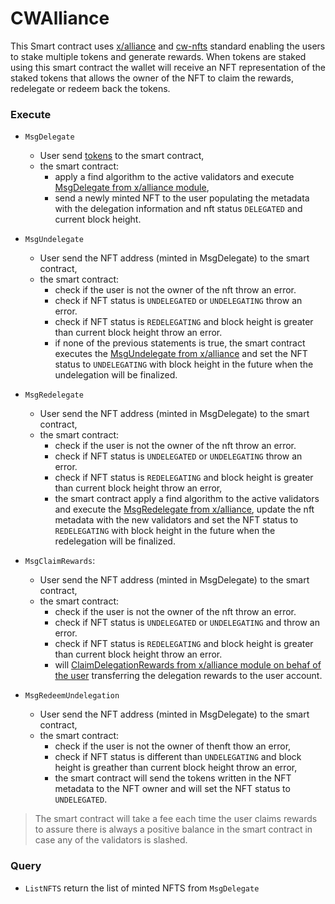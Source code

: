 # CWAlliance

This Smart contract uses [x/alliance](https://github.com/terra-money/alliance) and [cw-nfts](https://github.com/CosmWasm/cw-nfts) standard enabling the users to stake multiple tokens and generate rewards. When tokens are staked using this smart contract the wallet will receive an NFT representation of the staked tokens that allows the owner of the NFT to claim the rewards, redelegate or redeem back the tokens.

### Execute

- `MsgDelegate` 
    - User send [tokens](https://github.com/cosmos/cosmos-sdk/blob/main/types/coin.go#L173) to the smart contract,
    - the smart contract:
        - apply a find algorithm to the active validators and execute [MsgDelegate from x/alliance module](https://github.com/terra-money/alliance/blob/main/x/alliance/keeper/msg_server.go#L17),
        - send a newly minted NFT to the user populating the metadata with the delegation information and nft status `DELEGATED` and current block height.

- `MsgUndelegate`
    - User send the NFT address (minted in MsgDelegate) to the smart contract,
    - the smart contract:
        - check if the user is not the owner of the nft throw an error. 
        - check if NFT status is `UNDELEGATED` or `UNDELEGATING` throw an error.
        - check if NFT status is `REDELEGATING` and block height is greater than current block height throw an error.
        - if none of the previous statements is true, the smart contract executes the [MsgUndelegate from x/alliance](https://github.com/terra-money/alliance/blob/main/x/alliance/keeper/msg_server.go#L85) and set the NFT status to `UNDELEGATING` with block height in the future when the undelegation will be finalized.


- `MsgRedelegate`
    - User send the NFT address (minted in MsgDelegate) to the smart contract,
    - the smart contract: 
        - check if the user is not the owner of the nft throw an error. 
        - check if NFT status is `UNDELEGATED` or `UNDELEGATING` throw an error.
        - check if NFT status is `REDELEGATING` and block height is greater than current block height throw an error,
        - the smart contract apply a find algorithm to the active validators and execute the [MsgRedelegate from x/alliance](https://github.com/terra-money/alliance/blob/main/x/alliance/keeper/msg_server.go#L46), update the nft metadata with the new validators and set the NFT status to `REDELEGATING` with block height in the future when the redelegation will be finalized.

- `MsgClaimRewards`:
    - User send the NFT address (minted in MsgDelegate) to the smart contract,
    - the smart contract:
        - check if the user is not the owner of the nft throw an error. 
        - check if NFT status is `UNDELEGATED` or `UNDELEGATING` and throw an error.
        - check if NFT status is `REDELEGATING` and block height is greater than current block height throw an error.
        - will [ClaimDelegationRewards from x/alliance module on behaf of the user](https://github.com/terra-money/alliance/blob/main/x/alliance/keeper/msg_server.go#L114) transferring the delegation rewards to the user account.


- `MsgRedeemUndelegation`
    - User send the NFT address (minted in MsgDelegate) to the smart contract,
    - the smart contract:
        - check if the user is not the owner of thenft thow an error,
        - check if NFT status is different than `UNDELEGATING` and block height is greather than current block height throw an error,
        - the smart contract will send the tokens written in the NFT metadata to the NFT owner and will set the NFT status to `UNDELEGATED`.

> The smart contract will take a fee each time the user claims rewards to assure there is always a positive balance in the smart contract in case any of the validators is slashed.

### Query 

- `ListNFTS` return the list of minted NFTS from `MsgDelegate`